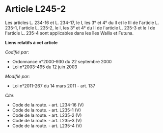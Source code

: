 # Article L245-2

Les articles L. 234-16 et L. 234-17, le I, les 3° et 4° du II et le III de l'article L. 235-1, l'article L. 235-2, le I, les
3° et 4° du II de l'article L. 235-3 et le I de l'article L. 235-4 sont applicables dans les îles Wallis et Futuna.

**Liens relatifs à cet article**

_Codifié par_:

  - Ordonnance n°2000-930 du 22 septembre 2000
  - Loi n°2003-495 du 12 juin 2003

_Modifié par_:

  - Loi n°2011-267 du 14 mars 2011 - art. 137

_Cite_:

  - Code de la route. - art. L234-16 (V)
  - Code de la route. - art. L235-1 (V)
  - Code de la route. - art. L235-2 (V)
  - Code de la route. - art. L235-3 (V)
  - Code de la route. - art. L235-4 (V)
